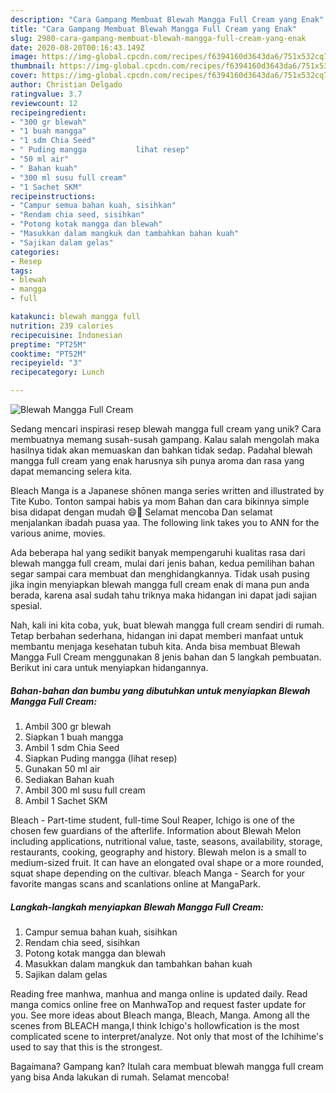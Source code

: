 ```yaml
---
description: "Cara Gampang Membuat Blewah Mangga Full Cream yang Enak"
title: "Cara Gampang Membuat Blewah Mangga Full Cream yang Enak"
slug: 2980-cara-gampang-membuat-blewah-mangga-full-cream-yang-enak
date: 2020-08-20T00:16:43.149Z
image: https://img-global.cpcdn.com/recipes/f6394160d3643da6/751x532cq70/blewah-mangga-full-cream-foto-resep-utama.jpg
thumbnail: https://img-global.cpcdn.com/recipes/f6394160d3643da6/751x532cq70/blewah-mangga-full-cream-foto-resep-utama.jpg
cover: https://img-global.cpcdn.com/recipes/f6394160d3643da6/751x532cq70/blewah-mangga-full-cream-foto-resep-utama.jpg
author: Christian Delgado
ratingvalue: 3.7
reviewcount: 12
recipeingredient:
- "300 gr blewah"
- "1 buah mangga"
- "1 sdm Chia Seed"
- " Puding mangga           lihat resep"
- "50 ml air"
- " Bahan kuah"
- "300 ml susu full cream"
- "1 Sachet SKM"
recipeinstructions:
- "Campur semua bahan kuah, sisihkan"
- "Rendam chia seed, sisihkan"
- "Potong kotak mangga dan blewah"
- "Masukkan dalam mangkuk dan tambahkan bahan kuah"
- "Sajikan dalam gelas"
categories:
- Resep
tags:
- blewah
- mangga
- full

katakunci: blewah mangga full 
nutrition: 239 calories
recipecuisine: Indonesian
preptime: "PT25M"
cooktime: "PT52M"
recipeyield: "3"
recipecategory: Lunch

---
```



![Blewah Mangga Full Cream](https://img-global.cpcdn.com/recipes/f6394160d3643da6/751x532cq70/blewah-mangga-full-cream-foto-resep-utama.jpg)

Sedang mencari inspirasi resep blewah mangga full cream yang unik? Cara membuatnya memang susah-susah gampang. Kalau salah mengolah maka hasilnya tidak akan memuaskan dan bahkan tidak sedap. Padahal blewah mangga full cream yang enak harusnya sih punya aroma dan rasa yang dapat memancing selera kita.

Bleach Manga is a Japanese shōnen manga series written and illustrated by Tite Kubo. Tonton sampai habis ya mom Bahan dan cara bikinnya simple bisa didapat dengan mudah 😄🙏 Selamat mencoba Dan selamat menjalankan ibadah puasa yaa. The following link takes you to ANN for the various anime, movies.

Ada beberapa hal yang sedikit banyak mempengaruhi kualitas rasa dari blewah mangga full cream, mulai dari jenis bahan, kedua pemilihan bahan segar sampai cara membuat dan menghidangkannya. Tidak usah pusing jika ingin menyiapkan blewah mangga full cream enak di mana pun anda berada, karena asal sudah tahu triknya maka hidangan ini dapat jadi sajian spesial.


Nah, kali ini kita coba, yuk, buat blewah mangga full cream sendiri di rumah. Tetap berbahan sederhana, hidangan ini dapat memberi manfaat untuk membantu menjaga kesehatan tubuh kita. Anda bisa membuat Blewah Mangga Full Cream menggunakan 8 jenis bahan dan 5 langkah pembuatan. Berikut ini cara untuk menyiapkan hidangannya.

<!--inarticleads1-->

##### Bahan-bahan dan bumbu yang dibutuhkan untuk menyiapkan Blewah Mangga Full Cream:

1. Ambil 300 gr blewah
1. Siapkan 1 buah mangga
1. Ambil 1 sdm Chia Seed
1. Siapkan  Puding mangga           (lihat resep)
1. Gunakan 50 ml air
1. Sediakan  Bahan kuah
1. Ambil 300 ml susu full cream
1. Ambil 1 Sachet SKM


Bleach - Part-time student, full-time Soul Reaper, Ichigo is one of the chosen few guardians of the afterlife. Information about Blewah Melon including applications, nutritional value, taste, seasons, availability, storage, restaurants, cooking, geography and history. Blewah melon is a small to medium-sized fruit. It can have an elongated oval shape or a more rounded, squat shape depending on the cultivar. bleach Manga - Search for your favorite mangas scans and scanlations online at MangaPark. 

<!--inarticleads2-->

##### Langkah-langkah menyiapkan Blewah Mangga Full Cream:

1. Campur semua bahan kuah, sisihkan
1. Rendam chia seed, sisihkan
1. Potong kotak mangga dan blewah
1. Masukkan dalam mangkuk dan tambahkan bahan kuah
1. Sajikan dalam gelas


Reading free manhwa, manhua and manga online is updated daily. Read manga comics online free on ManhwaTop and request faster update for you. See more ideas about Bleach manga, Bleach, Manga. Among all the scenes from BLEACH manga,I think Ichigo&#39;s hollowfication is the most complicated scene to interpret/analyze. Not only that most of the Ichihime&#39;s used to say that this is the strongest. 

Bagaimana? Gampang kan? Itulah cara membuat blewah mangga full cream yang bisa Anda lakukan di rumah. Selamat mencoba!
